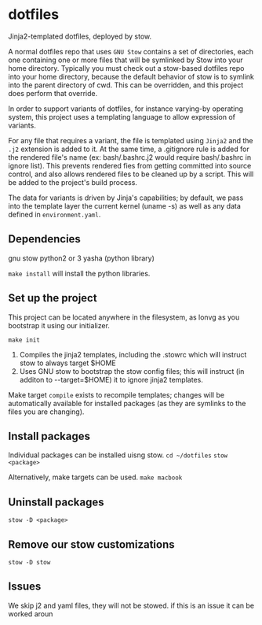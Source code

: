 # dotfiles

Jinja2-templated dotfiles, deployed by stow.

A normal dotfiles repo that uses `GNU Stow` contains a set of directories, each
one containing one or more files that will be symlinked by Stow into your 
home directory.  Typically you must check out a stow-based dotfiles repo into
your home directory, because the default behavior of stow is to symlink into
the parent directory of cwd.  This can be overridden, and this project does perform that override.

In order to support variants of dotfiles, for instance varying-by operating system,
this project uses a templating language to allow expression of variants.

For any file that requires a variant, the file is templated using `Jinja2` and the
`.j2` extension is added to it.  At the same time, a .gitignore rule is added for the
rendered file's name (ex: bash/.bashrc.j2 would require bash/.bashrc in ignore list).
This prevents rendered fies from getting committed into source control, and also 
allows rendered files to be cleaned up by a script. This will be added to the project's 
build process.

The data for variants is driven by Jinja's capabilities; by default, we pass into the template layer
the current kernel (uname -s) as well as any data defined in `environment.yaml`.

## Dependencies
gnu stow
python2 or 3
yasha (python library)

`make install` will install the python libraries.

## Set up the project
This project can be located anywhere in the filesystem, as lonvg as you bootstrap it using our initializer.

`make init`

1. Compiles the jinja2 templates, including the .stowrc which will instruct stow to always target $HOME
2. Uses GNU stow to bootstrap the stow config files; this will instruct (in additon to --target=$HOME) it to ignore jinja2 templates.

Make target `compile` exists to recompile templates; changes will be automatically available for installed packages (as they are symlinks to the files you are changing).

## Install packages
Individual packages can be installed uisng stow.
`cd ~/dotfiles`
`stow <package>`

Alternatively, make targets can be used.
`make macbook`

## Uninstall packages

`stow -D <package>`

## Remove our stow customizations

`stow -D stow`

## Issues
We skip j2 and yaml files, they will not be stowed.  if this is an issue it can be worked aroun
